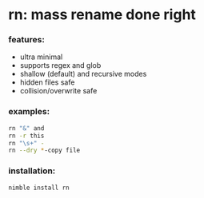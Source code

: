 # rn: mass rename done right


### features:
+ ultra minimal
+ supports regex and glob
+ shallow (default) and recursive modes
+ hidden files safe
+ collision/overwrite safe


### examples:
```bash
rn "&" and
rn -r this
rn "\s+" -
rn --dry *-copy file
```


### installation:
```bash
nimble install rn
```

